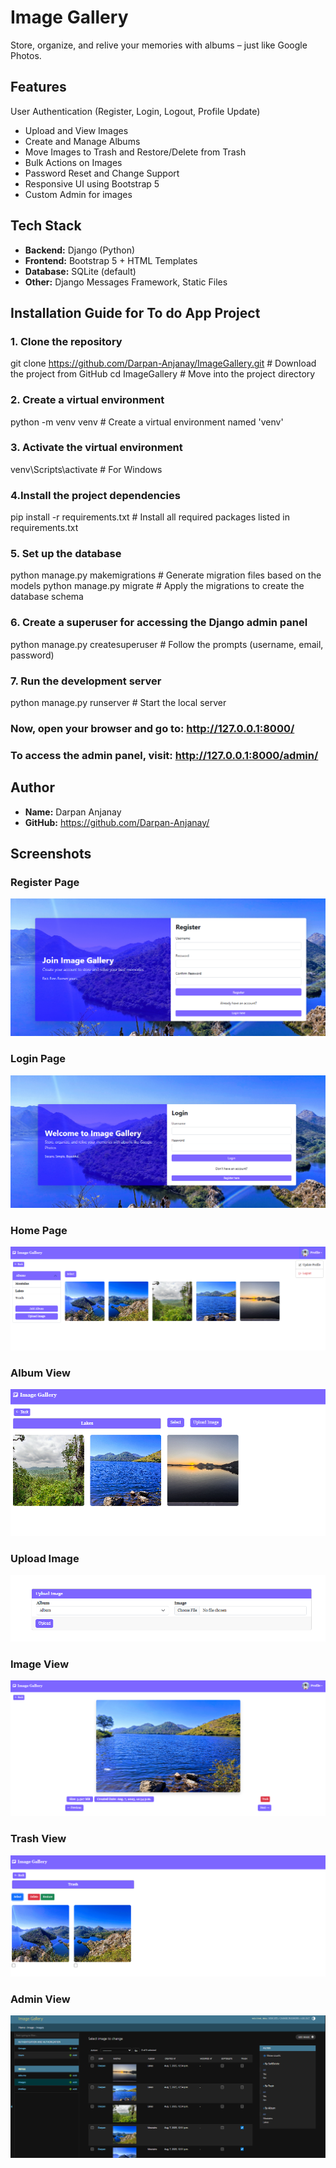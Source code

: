 # Image Gallery

Store, organize, and relive your memories with albums – just like Google Photos.

## Features
User Authentication (Register, Login, Logout, Profile Update)

- Upload and View Images
- Create and Manage Albums
- Move Images to Trash and Restore/Delete from Trash
- Bulk Actions on Images
- Password Reset and Change Support
- Responsive UI using Bootstrap 5
- Custom Admin for images

## Tech Stack

- **Backend:** Django (Python)
- **Frontend:** Bootstrap 5 + HTML Templates
- **Database:** SQLite (default)
- **Other:** Django Messages Framework, Static Files


##  Installation Guide for To do App Project

### 1. Clone the repository
git clone https://github.com/Darpan-Anjanay/ImageGallery.git  # Download the project from GitHub
cd ImageGallery  # Move into the project directory

### 2. Create a virtual environment
python -m venv venv  # Create a virtual environment named 'venv'

### 3. Activate the virtual environment

venv\Scripts\activate  # For Windows

### 4.Install the project dependencies
pip install -r requirements.txt  # Install all required packages listed in requirements.txt

### 5. Set up the database
python manage.py makemigrations  # Generate migration files based on the models
python manage.py migrate  # Apply the migrations to create the database schema

### 6. Create a superuser for accessing the Django admin panel
python manage.py createsuperuser  # Follow the prompts (username, email, password)

### 7. Run the development server
python manage.py runserver  # Start the local server

###  Now, open your browser and go to: http://127.0.0.1:8000/
###  To access the admin panel, visit: http://127.0.0.1:8000/admin/
 


## Author

- **Name:** Darpan Anjanay
- **GitHub:** https://github.com/Darpan-Anjanay/


## Screenshots

### Register Page
![Register Page](/screenshots/register.png)

### Login Page
![Login Page](/screenshots/login.png)

### Home Page
![Home Page](/screenshots/home.png)

### Album View
![Add Image Page](/screenshots/albumview.png)

### Upload Image
![Upload Image Page](/screenshots/upload.png)


###  Image View
![ Image View](/screenshots/imgview.png)


###  Trash View
![ Trash View](/screenshots/trash.png)


###  Admin View
![ Admin View](/screenshots/admin.png)


